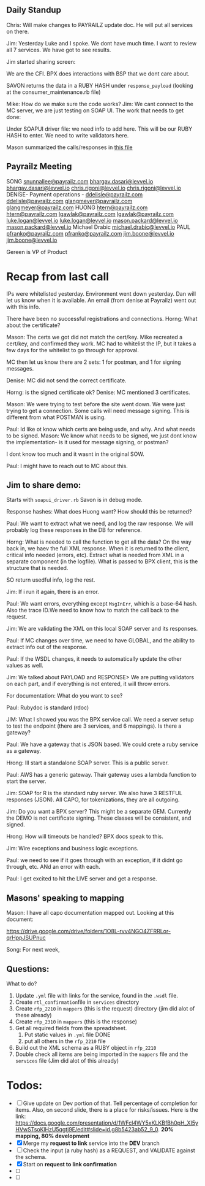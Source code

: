 ## Daily Standup

Chris: Will make changes to PAYRAILZ update doc. He will put all services on there.

Jim: Yesterday Luke and I spoke. We dont have much time.
I want to review all 7 services.
We have got to see results.

Jim started sharing screen:

We are the CFI.
BPX does interactions with BSP that we dont care about.

SAVON returns the data in a RUBY HASH under `response_payload` (looking at the consumer_maintenance.rb file)

Mike: How do we make sure the code works?
Jim: We cant connect to the MC server, we are just testing on SOAP UI.
The work that needs to get done:

Under SOAPUI driver file: we need info to add here. This will be our RUBY HASH to enter. We need to write validators here.

Mason summarized the calls/responses in [this file](https://docs.google.com/document/d/1lTXkl0nrB7a2Uj4ziCKFzlfIFEVLnk7CesIbFZ4TKgE/edit#heading=h.vrw95bmt48zh)


## Payrailz Meeting

SONG snunnallee@payrailz.com
bhargav.dasari@levvel.io <bhargav.dasari@levvel.io>
chris.rigoni@levvel.io <chris.rigoni@levvel.io>
DENISE- Payment operations - ddelisle@payrailz.com <ddelisle@payrailz.com>
glangmeyer@payrailz.com <glangmeyer@payrailz.com>
HUONG htern@payrailz.com <htern@payrailz.com>
lgawlak@payrailz.com <lgawlak@payrailz.com>
luke.logan@levvel.io <luke.logan@levvel.io>
mason.packard@levvel.io <mason.packard@levvel.io>
Michael Drabic <michael.drabic@levvel.io>
PAUL pfranko@payrailz.com <pfranko@payrailz.com>
jim.boone@levvel.io <jim.boone@levvel.io>

Gereen is VP of Product

# Recap from last call
IPs were whitelisted yesterday.
Environment went down yesterday.
Dan will let us know when it is available. An email (from denise at Payrailz) went out with this info.

There have been no successful registrations and connections.
Horng: What about the certificate?

Mason: The certs we got did not match the cert/key. Mike recreated a cert/key, and confirmed they work. MC had to whitelist the IP, but it takes a few days for the whitelist to go through for approval.

MC then let us know there are 2 sets: 1 for postman, and 1 for signing messages.

Denise: MC did not send the correct certificate.

Horng: is the signed certificate ok?
Denise: MC mentioned 3 certificates.

Mason: We were trying to test before the site went down. We were just trying to get a connection. Some calls will need message signing. This is different from what POSTMAN is using.

Paul: Id like ot know which certs are being usde, and why. And what needs to be signed.
Mason: We know what needs to be signed, we just dont know the implementation- is it used for message signing, or postman?

I dont know too much and it wasnt in the original SOW.

Paul: I might have to reach out to MC about this.



## Jim to share demo:
Starts with `soapui_driver.rb`
Savon is in debug mode.

Response hashes: What does Huong want? How should this be returned?

Paul: We want to extract what we need, and log the raw response.
We will probably log these responses in the DB for reference.

Horng: What is needed to call the function to get all the data? On the way back in, we haev the full XML response. When it is returned to the client, critical info needed (errors, etc). Extract what is needed from XML in a separate component (in the logfile). What is passed to BPX client, this is the structure that is needed.

SO
return usedful info, log the rest.

Jim: If i run it again, there is an error.

Paul: We want errors, everything except `MsgInErr`, which is a base-64 hash.
Also the trace ID.We need to know how to match the call back to the request.

Jim: We are validating the XML on this local SOAP server and its responses.

Paul: If MC changes over time, we need to have GLOBAL, and the ability to extract info out of the response.


Paul: If the WSDL changes, it needs to automatically update the other values as well.

Jim: We talked about PAYLOAD and RESPONSE> We are putting validators on each part, and if everything is not entered, it will throw errors.

For documentation: What do you want to see?

Paul: Rubydoc is standard (rdoc)

JIM: What I showed you was the BPX service call. We need a server setup to test the endpoint (there are 3 services, and 6 mappings).
Is there a gateway?

Paul: We have a gateway that is JSON based. We could crete a ruby service as a gateway.

Hrong: Ill start a standalone SOAP server. This is a public server.

Paul: AWS has a generic gateway.  Thair gateway uses a lambda function to start the server.

Jim: SOAP for R is the standard ruby server.
We also have 3 RESTFUL responses (JSON). All CAPO, for tokenizations, they are all outgoing.

Jim: Do you want a BPX server? This might be a separate GEM.
Currently the DEMO is not certificate signing.
These classes will be consistent, and signed.

Hrong: How will timeouts be handled? BPX docs speak to this.

Jim: Wire exceptions and business logic exceptions.

Paul: we need to see if it goes through with an exception, if it didnt go through, etc. ANd an error with each.

Paul: I get excited to hit the LIVE server and get a response.

## Masons' speaking to mapping

Mason: I have all capo documentation mapped out.
Looking at this document:

https://drive.google.com/drive/folders/1O8L-rvv4NGO4ZFRRLor-qrHppJSUPnuc


Song: For next week,
## Questions:


What to do?
1. Update `.yml` file with links for the service, found in the `.wsdl` file.
2. Create `rtl_confirmation`file in `services` directory
3. Create  `rfp_2210` in `mappers` (this is the request) directory (jim did alot of these already)
4. Create `rfp_2310` in `mappers` (this is the response)
4. Get all required fields from the spreadsheet.
    1. Put static values in `.yml` file DONE
    2. put all others in the `rfp_2210` file
5. Build out the XML schema as a RUBY object in `rfp_2210`
6. Double check all items are being imported in the `mappers` file and the `services` file (Jim did alot of this already)


# Todos:
- [ ] Give update on Dev portion of that. Tell percentage of completion for items. Also, on second slide, there is a place for risks/issues. Here is the link: https://docs.google.com/presentation/d/1WFcl4WY5xKLKBfBh0pH_XI5yHVwSTsoKlHzU5qgtj9E/edit#slide=id.g8b5423ab52_9_0.   **20% mapping, 80% development**
- [x] Merge my **request to link** service into the **DEV** branch
- [ ] Check the input (a ruby hash) as a REQUEST, and VALIDATE against the schema.
- [X] Start on **request to link confirmation**
- [ ]
- [ ]
